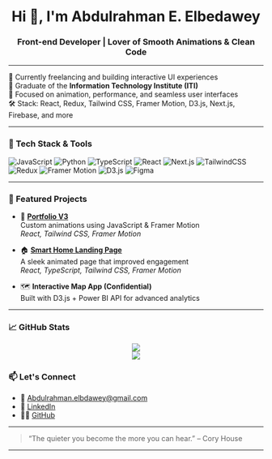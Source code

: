 <!-- README.md for Zer0-Dark (Abdulrahman E. Elbedawey) -->

<h1 align="center">Hi 👋, I'm Abdulrahman E. Elbedawey</h1>
<h3 align="center">Front-end Developer | Lover of Smooth Animations & Clean Code</h3>

---

🔭 Currently freelancing and building interactive UI experiences  
🚀 Graduate of the **Information Technology Institute (ITI)**  
🎨 Focused on animation, performance, and seamless user interfaces  
🛠️ Stack: React, Redux, Tailwind CSS, Framer Motion, D3.js, Next.js, Firebase, and more

---

### 🚀 Tech Stack & Tools

![JavaScript](https://img.shields.io/badge/-JavaScript-F7DF1E?style=flat&logo=javascript&logoColor=black)
![Python](https://img.shields.io/badge/-Python-3776AB?style=flat&logo=python&logoColor=white)
![TypeScript](https://img.shields.io/badge/-TypeScript-3178C6?style=flat&logo=typescript&logoColor=white)
![React](https://img.shields.io/badge/-React-61DAFB?style=flat&logo=react&logoColor=white)
![Next.js](https://img.shields.io/badge/-Next.js-000000?style=flat&logo=next.js&logoColor=white)
![TailwindCSS](https://img.shields.io/badge/-TailwindCSS-38B2AC?style=flat&logo=tailwind-css&logoColor=white)
![Redux](https://img.shields.io/badge/-Redux-764ABC?style=flat&logo=redux&logoColor=white)
![Framer Motion](https://img.shields.io/badge/-Framer_Motion-EF007E?style=flat&logo=framer&logoColor=white)
![D3.js](https://img.shields.io/badge/-D3.js-F9A03C?style=flat&logo=d3.js&logoColor=black)
![Figma](https://img.shields.io/badge/-Figma-F24E1E?style=flat&logo=figma&logoColor=white)

---

### 🧩 Featured Projects

- 🎯 **[Portfolio V3](https://funny-pika-73cd4f.netlify.app/)**  
  Custom animations using JavaScript & Framer Motion  
  _React, Tailwind CSS, Framer Motion_

- 🏠 **[Smart Home Landing Page](https://meek-muffin-d59c6b.netlify.app/)**  
  A sleek animated page that improved engagement  
  _React, TypeScript, Tailwind CSS, Framer Motion_

- 🗺️ **Interactive Map App (Confidential)**  
  Built with D3.js + Power BI API for advanced analytics

---

### 📈 GitHub Stats

<p align="center">
  <img src="https://github-readme-stats.vercel.app/api?username=Zer0-Dark&show_icons=true&theme=tokyonight" />
  <br />
  <img src="https://github-readme-streak-stats.herokuapp.com/?user=Zer0-Dark&theme=tokyonight" />
</p>



### 📫 Let's Connect

- 📧 [Abdulrahman.elbdawey@gmail.com](mailto:Abdulrahman.elbdawey@gmail.com)  
- 💼 [LinkedIn](https://www.linkedin.com/in/abdulrahman00elbedawey/)  
- 🧑‍💻 [GitHub](https://github.com/Zer0-Dark)

---

> “The quieter you become the more you can hear.” – Cory House

---

